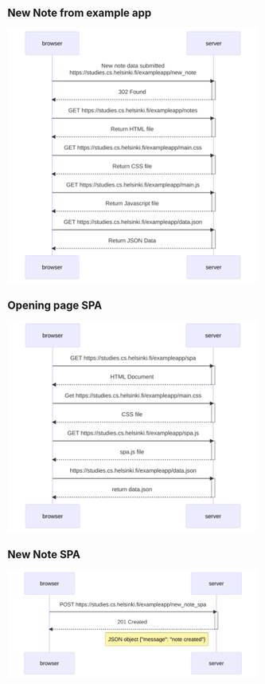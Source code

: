 ## New Note from example app 
<img src="../images/sequenceDiagramExampleApp.svg" width="750"/>

## Opening page SPA 
<img src="../images/sequenceDiagramLoadSPA.svg" width="750"/>

## New Note SPA
<img src="../images/sequenceDiagramNewNoteSPA.svg" width="750"/>

